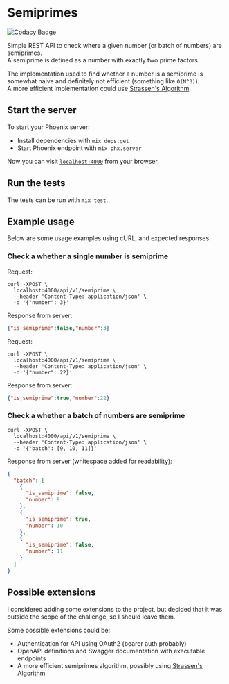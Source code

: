 # Semiprimes

[![Codacy Badge](https://app.codacy.com/project/badge/Grade/c05a36aacfc2424e81909b97d7fe132c)](https://www.codacy.com/gh/mjftw/phoenix-semiprimes/dashboard?utm_source=github.com&amp;utm_medium=referral&amp;utm_content=mjftw/phoenix-semiprimes&amp;utm_campaign=Badge_Grade)

Simple REST API to check where a given number (or batch of numbers) are semiprimes.  
A semiprime is defined as a number with exactly two prime factors.

The implementation used to find whether a number is a semiprime is somewhat naive and definitely not
efficient (something like `O(N^3)`).  
A more efficient implementation could use [Strassen's Algorithm](https://en.wikipedia.org/wiki/Strassen_algorithm).

## Start the server

To start your Phoenix server:

  * Install dependencies with `mix deps.get`
  * Start Phoenix endpoint with `mix phx.server`

Now you can visit [`localhost:4000`](http://localhost:4000) from your browser.

## Run the tests

The tests can be run with `mix test`.

## Example usage

Below are some usage examples using cURL, and expected responses.

### Check a whether a single number is semiprime

Request:

```shell
curl -XPOST \
  localhost:4000/api/v1/semiprime \
  --header 'Content-Type: application/json' \
  -d '{"number": 3}'
```

Response from server:

```json
{"is_semiprime":false,"number":3}
```

Request:

```shell
curl -XPOST \
  localhost:4000/api/v1/semiprime \
  --header 'Content-Type: application/json' \
  -d '{"number": 22}'
```

Response from server:

```json
{"is_semiprime":true,"number":22}
```

### Check a whether a batch of numbers are semiprime

```shell
curl -XPOST \
  localhost:4000/api/v1/semiprime \
  --header 'Content-Type: application/json' \
  -d '{"batch": [9, 10, 11]}'
```

Response from server (whitespace added for readability):

```json
{
  "batch": [
    {
      "is_semiprime": false,
      "number": 9
    },
    {
      "is_semiprime": true,
      "number": 10
    },
    {
      "is_semiprime": false,
      "number": 11
    }
  ]
}
```

## Possible extensions

I considered adding some extensions to the project, but decided that it was outside the scope of the
challenge, so I should leave them.

Some possible extensions could be:

* Authentication for API using OAuth2 (bearer auth probably)
* OpenAPI definitions and Swagger documentation with executable endpoints
* A more efficient semiprimes algorithm, possibly using [Strassen's Algorithm](https://en.wikipedia.org/wiki/Strassen_algorithm)
